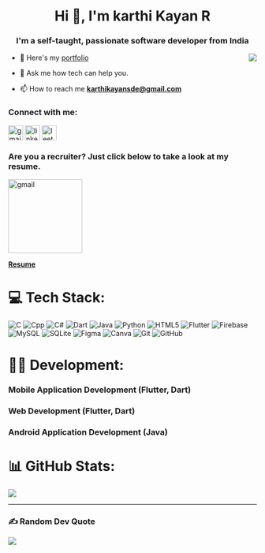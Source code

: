 
<h1 align="center">Hi 👋, I'm karthi Kayan R</h1>
<h3 align="center">I'm a self-taught, passionate software developer from India
</h3>
<img  align="right" src="https://karthikayansde.github.io/assets-site/assets/e2d377bf279e49d8af3c70d99d6eb91b.png">

- 🔭 Here's my [portfolio](https://karthikayansde.github.io/portfolio)

- 💬 Ask me how tech can help you.
- 📫 How to reach me  **[karthikayansde@gmail.com](mailto:karthikayansde@gmail.com)**

<h3 align="left">Connect with me:</h3>
<p align="left">
<a href="mailto:karthikayansde@gmail.com" target="blank"><img align="center" src="https://karthikayansde.github.io/assets-site/assets/Gmail-D14836.png" alt="gmail" height="30" /></a>
<a href="www.linkedin.com/in/karthikayansde" target="blank"><img align="center" src="https://karthikayansde.github.io/assets-site/assets/LinkedIn.png" alt="linkedin" height="30" /></a>
<a href="https://leetcode.com/u/karthikayansde" target="blank"><img align="center" src="https://karthikayansde.github.io/assets-site/assets/16.png" alt="leetcode" height="30" /></a>
</p>
<h3 align="left">Are you a recruiter? Just click below to take a look at my resume.</h3>
<p align="left">
<a href="https://karthikayansde.github.io/assets-site/assets/Karthi Kayan R Software Developer Resume.pdf" target="blank"><img align="center" src="https://karthikayansde.github.io/assets-site/assets/image.png" alt="gmail" height="150" /></a>

  **[Resume](https://karthikayansde.github.io/assets-site/assets/Karthi%20Kayan%20R%20Software%20Developer%20Resume.pdf)**
<p>

# 💻 Tech Stack:
![C](https://img.shields.io/badge/c-%2300599C.svg?style=for-the-badge&logo=c&logoColor=white) ![Cpp](https://img.shields.io/badge/c++-%2300599C.svg?style=for-the-badge&logo=c%2B%2B&logoColor=white) ![C#](https://img.shields.io/badge/c%23-%23239120.svg?style=for-the-badge&logo=csharp&logoColor=white) ![Dart](https://img.shields.io/badge/dart-%230175C2.svg?style=for-the-badge&logo=dart&logoColor=white)  ![Java](https://img.shields.io/badge/java-%23ED8B00.svg?style=for-the-badge&logo=openjdk&logoColor=white) ![Python](https://img.shields.io/badge/python-3670A0?style=for-the-badge&logo=python&logoColor=ffdd54) 
![HTML5](https://img.shields.io/badge/html5-%23E34F26.svg?style=for-the-badge&logo=html5&logoColor=white) ![Flutter](https://img.shields.io/badge/Flutter-%2302569B.svg?style=for-the-badge&logo=Flutter&logoColor=white) 
![Firebase](https://img.shields.io/badge/firebase-a08021?style=for-the-badge&logo=firebase&logoColor=ffcd34) ![MySQL](https://img.shields.io/badge/mysql-4479A1.svg?style=for-the-badge&logo=mysql&logoColor=white) ![SQLite](https://img.shields.io/badge/sqlite-%2307405e.svg?style=for-the-badge&logo=sqlite&logoColor=white) 
![Figma](https://img.shields.io/badge/figma-%23F24E1E.svg?style=for-the-badge&logo=figma&logoColor=white) ![Canva](https://img.shields.io/badge/Canva-%2300C4CC.svg?style=for-the-badge&logo=Canva&logoColor=white) 
![Git](https://img.shields.io/badge/git-%23F05033.svg?style=for-the-badge&logo=git&logoColor=white) ![GitHub](https://img.shields.io/badge/github-%23121011.svg?style=for-the-badge&logo=github&logoColor=white)

# 👨‍💻 Development:
###  Mobile Application Development (Flutter, Dart)
###  Web Development (Flutter, Dart)
###  Android Application Development (Java)
# 📊 GitHub Stats:
![](https://github-readme-stats.vercel.app/api/top-langs/?username=karthikayansde&theme=default_repocard&hide_border=false&include_all_commits=false&count_private=false&layout=compact)

---
<!--
[![](https://visitcount.itsvg.in/api?id=karthikayansde&icon=0&color=12)](https://visitcount.itsvg.in)
-->
### ✍️ Random Dev Quote
![](https://quotes-github-readme.vercel.app/api?type=horizontal&theme=light)
<!--
![LeetCode Stats](https://leetcard.jacoblin.cool/karthikayansde?theme=light&font=Noto%20Sans)
-->

